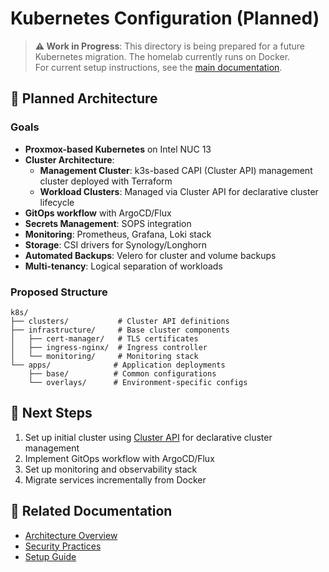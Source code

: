 # Kubernetes Configuration (Planned)

> **⚠️ Work in Progress**: This directory is being prepared for a future Kubernetes migration. The homelab currently runs on Docker.  
> For current setup instructions, see the [main documentation](../docs/).

## 🚧 Planned Architecture

### Goals
- **Proxmox-based Kubernetes** on Intel NUC 13
- **Cluster Architecture**:
  - **Management Cluster**: k3s-based CAPI (Cluster API) management cluster deployed with Terraform
  - **Workload Clusters**: Managed via Cluster API for declarative cluster lifecycle
- **GitOps workflow** with ArgoCD/Flux
- **Secrets Management**: SOPS integration
- **Monitoring**: Prometheus, Grafana, Loki stack
- **Storage**: CSI drivers for Synology/Longhorn
- **Automated Backups**: Velero for cluster and volume backups
- **Multi-tenancy**: Logical separation of workloads

### Proposed Structure
```
k8s/
├── clusters/           # Cluster API definitions
├── infrastructure/     # Base cluster components
│   ├── cert-manager/   # TLS certificates
│   ├── ingress-nginx/  # Ingress controller
│   └── monitoring/     # Monitoring stack
└── apps/              # Application deployments
    ├── base/          # Common configurations
    └── overlays/      # Environment-specific configs
```

## 📅 Next Steps
1. Set up initial cluster using [Cluster API](https://cluster-api.sigs.k8s.io/) for declarative cluster management
2. Implement GitOps workflow with ArgoCD/Flux
3. Set up monitoring and observability stack
4. Migrate services incrementally from Docker

## 🔗 Related Documentation
- [Architecture Overview](../docs/ARCHITECTURE.md)
- [Security Practices](../docs/SECURITY.md)
- [Setup Guide](../docs/SETUP.md)

